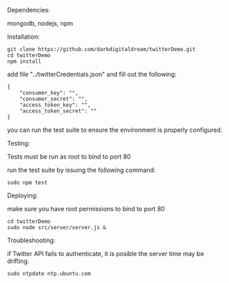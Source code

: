 Dependencies:

mongodb, nodejs, npm

Installation:

```
git clone https://github.com/darkdigitaldream/twitterDemo.git
cd twitterDemo
npm install
```


add file "../twitterCredentials.json" and fill out the following:

```
{
	"consumer_key": "",
	"consumer_secret": "",
	"access_token_key": "",
	"access_token_secret": ""
}
```

you can run the test suite to ensure the environment is properly configured.

Testing: 

Tests must be run as root to bind to port 80

run the test suite by issuing the following command:

```
sudo npm test
```

Deploying:

make sure you have root permissions to bind to port 80

```
cd twitterDemo
sudo node src/server/server.js & 
```

Troubleshooting:

if Twitter API fails to authenticate, it is posible the server time may be drifting.

```
sudo ntpdate ntp.ubuntu.com
```

